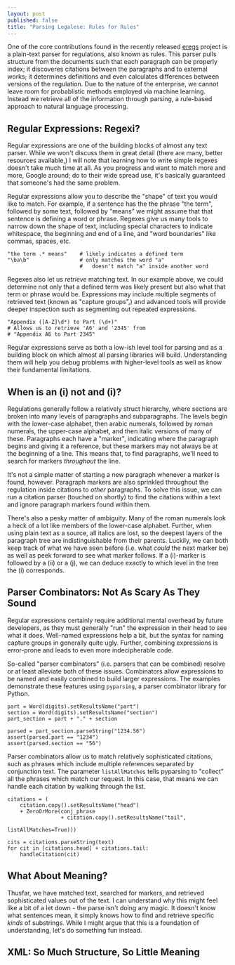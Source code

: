 ```yaml
---
layout: post
published: false
title: "Parsing Legalese: Rules for Rules"
---
```


One of the core contributions found in the recently released [eregs](http://eregs.github.io/eregulations) project is a plain-text parser for regulations, also known as rules. This parser pulls structure from the documents such that each paragraph can be properly index; it discoveres citations between the paragraphs and to external works; it determines definitions and even calculates differences between versions of the regulation. Due to the nature of the enterprise, we cannot leave room for probablistic methods employed via machine learning. Instead we retrieve all of the information through parsing, a rule-based approach to natural language processing.

## Regular Expressions: Regexi?

Regular expressions are one of the building blocks of almost any text parser. While we won't discuss them in great detail (there are many, better resources available,) I will note that learning how to write simple regexes doesn't take much time at all. As you progress and want to match more and more, Google around; do to their wide spread use, it's basically guaranteed that someone's had the same problem.

Regular expressions allow you to describe the "shape" of text you would like to match. For example, if a sentence has the the phrase "the term", followed by some text, followed by "means" we might assume that that sentence is defining a word or phrase. Regexes give us many tools to narrow down the shape of text, including special characters to indicate whitespace, the beginning and end of a line, and "word boundaries" like commas, spaces, etc.

```
"the term .* means"    # likely indicates a defined term
"\ba\b"                # only matches the word "a"
                       #   doesn't match "a" inside another word
```

Regexes also let us *retrieve* matching text. In our example above, we could determine not only that a defined term was likely present but also what that term or phrase would be. Expressions may include multiple segments of retrieved text (known as "capture groups",) and advanced tools will provide deeper inspection such as segmenting out repeated expressions.

```
"Appendix ([A-Z]\d*) to Part (\d+)"
# Allows us to retrieve 'A6' and '2345' from
# "Appendix A6 to Part 2345"
```

Regular expressions serve as both a low-ish level tool for parsing and as a building block on which almost all parsing libraries will build. Understanding them will help you debug problems with higher-level tools as well as know their fundamental limitations.

## When is an (i) not and (i)?

Regulations generally follow a relatively struct hierarchy, where sections are broken into many levels of paragraphs and subparagraphs. The levels begin with the lower-case alphabet, then arabic numerals, followed by roman numerals, the upper-case alphabet, and then italic versions of many of these. Paragraphs each have a "marker", indicating where the paragraph begins and giving it a reference, but these markers may not always be at the beginning of a line. This means that, to find paragraphs, we'll need to search for markers *throughout* the line.

It's not a simple matter of starting a new paragraph whenever a marker is found, however. Paragraph markers are also sprinkled throughout the regulation inside citations to *other* paragraphs. To solve this issue, we can run a citation parser (touched on shortly) to find the citations within a text and ignore paragraph markers found within them.

There's also a pesky matter of ambiguity. Many of the roman numerals look a heck of a lot like members of the lower-case alphabet. Further, when using plain text as a source, all italics are lost, so the deepest layers of the paragraph tree are indistinguishable from their parents. Luckily, we can both keep track of what we have seen before (i.e. what *could* the next marker be) as well as peek forward to see what marker follows. If a (i)-marker is followed by a (ii) or a (j), we can deduce exactly to which level in the tree the (i) corresponds.

## Parser Combinators: Not As Scary As They Sound

Regular expressions certainly require additional mental overhead by future developers, as they must generally "run" the expression in their head to see what it does. Well-named expressions help a bit, but the syntax for naming capture groups in generally quite ugly. Further, combining expressions is error-prone and leads to even more indecipherable code.

So-called "parser combinators" (i.e. parsers that can be combined) resolve or at least alleviate both of these issues. Combinators allow expressions to be named and easily combined to build larger expressions. The examples demonstrate these features using `pyparsing`, a parser combinator library for Python.

```
part = Word(digits).setResultsName("part")
section = Word(digits).setResultsName("section")
part_section = part + "." + section

parsed = part_section.parseString("1234.56")
assert(parsed.part == "1234")
assert(parsed.section == "56")
```

Parser combinators allow us to match relatively sophisticated citations, such as phrases which include multiple references separated by conjunction text. The parameter `listAllMatches` tells pyparsing to "collect" all the phrases which match our request. In this case, that means we can handle each citation by walking through the list.

```
citations = (
    citation.copy().setResultsName("head")
    + ZeroOrMore(conj_phrase 
                 + citation.copy().setResultsName("tail",
                                                  listAllMatches=True)))

cits = citations.parseString(text)
for cit in [citations.head] + citations.tail:
    handleCitation(cit)
```

## What About Meaning?

Thusfar, we have matched text, searched for markers, and retrieved sophisticated values out of the text. I can understand why this might feel like a bit of a let down - the parse isn't doing any magic. It doesn't know what sentences mean, it simply knows how to find and retrieve specific *kinds* of substrings. While I might argue that this is a foundation of understanding, let's do something fun instead.

## XML: So Much Structure, So Little Meaning